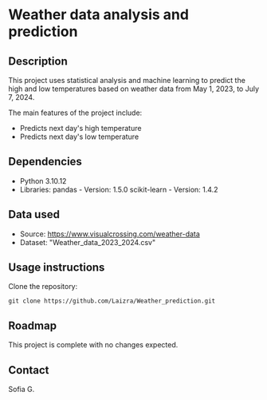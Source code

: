 # Weather data analysis and prediction

## Description

This project uses statistical analysis and machine learning to predict the high and low temperatures based on weather data from May 1, 2023, to July 7, 2024.

The main features of the project include:

* Predicts next day's high temperature
* Predicts next day's low temperature

## Dependencies
* Python 3.10.12
* Libraries:
    pandas - Version: 1.5.0
    scikit-learn - Version: 1.4.2

## Data used
* Source: https://www.visualcrossing.com/weather-data
* Dataset: "Weather_data_2023_2024.csv"

## Usage instructions
Clone the repository:
```
git clone https://github.com/Laizra/Weather_prediction.git
```

## Roadmap
This project is complete with no changes expected.

## Contact
Sofia G.
